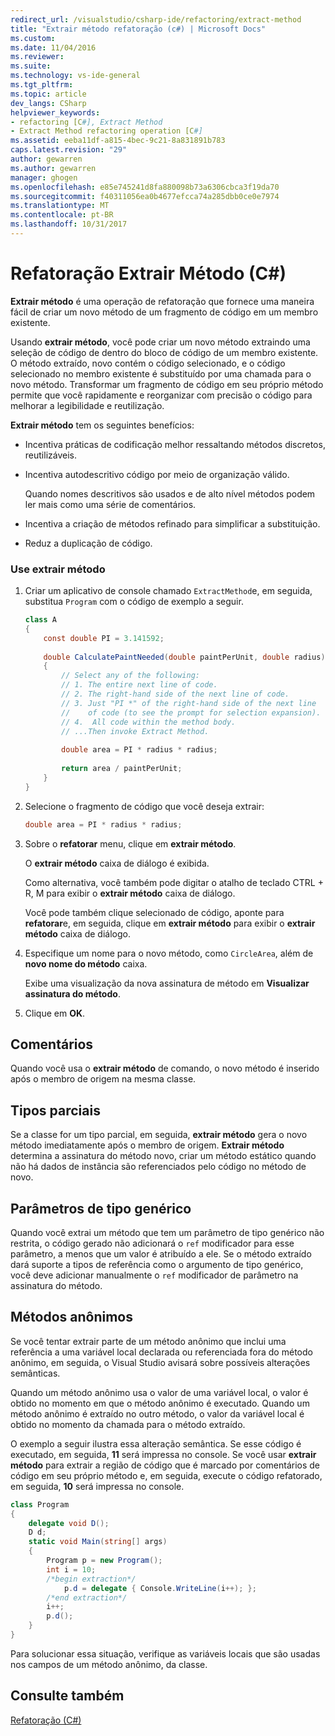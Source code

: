 ```yaml
---
redirect_url: /visualstudio/csharp-ide/refactoring/extract-method
title: "Extrair método refatoração (c#) | Microsoft Docs"
ms.custom: 
ms.date: 11/04/2016
ms.reviewer: 
ms.suite: 
ms.technology: vs-ide-general
ms.tgt_pltfrm: 
ms.topic: article
dev_langs: CSharp
helpviewer_keywords:
- refactoring [C#], Extract Method
- Extract Method refactoring operation [C#]
ms.assetid: eeba11df-a815-4bec-9c21-8a831891b783
caps.latest.revision: "29"
author: gewarren
ms.author: gewarren
manager: ghogen
ms.openlocfilehash: e85e745241d8fa880098b73a6306cbca3f19da70
ms.sourcegitcommit: f40311056ea0b4677efcca74a285dbb0ce0e7974
ms.translationtype: MT
ms.contentlocale: pt-BR
ms.lasthandoff: 10/31/2017
---
```

# <a name="extract-method-refactoring-c"></a>Refatoração Extrair Método (C#)
**Extrair método** é uma operação de refatoração que fornece uma maneira fácil de criar um novo método de um fragmento de código em um membro existente.  
  
 Usando **extrair método**, você pode criar um novo método extraindo uma seleção de código de dentro do bloco de código de um membro existente. O método extraído, novo contém o código selecionado, e o código selecionado no membro existente é substituído por uma chamada para o novo método. Transformar um fragmento de código em seu próprio método permite que você rapidamente e reorganizar com precisão o código para melhorar a legibilidade e reutilização.  
  
 **Extrair método** tem os seguintes benefícios:  
  
-   Incentiva práticas de codificação melhor ressaltando métodos discretos, reutilizáveis.  
  
-   Incentiva autodescritivo código por meio de organização válido.  
  
     Quando nomes descritivos são usados e de alto nível métodos podem ler mais como uma série de comentários.  
  
-   Incentiva a criação de métodos refinado para simplificar a substituição.  
  
-   Reduz a duplicação de código.  
  
### <a name="to-use-extract-method"></a>Use extrair método  
  
1.  Criar um aplicativo de console chamado `ExtractMethod`e, em seguida, substitua `Program` com o código de exemplo a seguir.  
  
    ```csharp  
    class A  
    {  
        const double PI = 3.141592;  
  
        double CalculatePaintNeeded(double paintPerUnit, double radius)  
        {  
            // Select any of the following:  
            // 1. The entire next line of code.  
            // 2. The right-hand side of the next line of code.  
            // 3. Just "PI *" of the right-hand side of the next line  
            //    of code (to see the prompt for selection expansion).  
            // 4.  All code within the method body.  
            // ...Then invoke Extract Method.  
  
            double area = PI * radius * radius;  
  
            return area / paintPerUnit;  
        }  
    }  
    ```  
  
2.  Selecione o fragmento de código que você deseja extrair:  
  
    ```csharp  
    double area = PI * radius * radius;  
    ```  
  
3.  Sobre o **refatorar** menu, clique em **extrair método**.  
  
     O **extrair método** caixa de diálogo é exibida.  
  
     Como alternativa, você também pode digitar o atalho de teclado CTRL + R, M para exibir o **extrair método** caixa de diálogo.  
  
     Você pode também clique selecionado de código, aponte para **refatorar**e, em seguida, clique em **extrair método** para exibir o **extrair método** caixa de diálogo.  
  
4.  Especifique um nome para o novo método, como `CircleArea`, além de **novo nome do método** caixa.  
  
     Exibe uma visualização da nova assinatura de método em **Visualizar assinatura do método**.  
  
5.  Clique em **OK**.  
  
## <a name="remarks"></a>Comentários  
 Quando você usa o **extrair método** de comando, o novo método é inserido após o membro de origem na mesma classe.  
  
## <a name="partial-types"></a>Tipos parciais  
 Se a classe for um tipo parcial, em seguida, **extrair método** gera o novo método imediatamente após o membro de origem. **Extrair método** determina a assinatura do método novo, criar um método estático quando não há dados de instância são referenciados pelo código no método de novo.  
  
## <a name="generic-type-parameters"></a>Parâmetros de tipo genérico  
 Quando você extrai um método que tem um parâmetro de tipo genérico não restrita, o código gerado não adicionará o `ref` modificador para esse parâmetro, a menos que um valor é atribuído a ele. Se o método extraído dará suporte a tipos de referência como o argumento de tipo genérico, você deve adicionar manualmente o `ref` modificador de parâmetro na assinatura do método.  
  
## <a name="anonymous-methods"></a>Métodos anônimos  
 Se você tentar extrair parte de um método anônimo que inclui uma referência a uma variável local declarada ou referenciada fora do método anônimo, em seguida, o Visual Studio avisará sobre possíveis alterações semânticas.  
  
 Quando um método anônimo usa o valor de uma variável local, o valor é obtido no momento em que o método anônimo é executado. Quando um método anônimo é extraído no outro método, o valor da variável local é obtido no momento da chamada para o método extraído.  
  
 O exemplo a seguir ilustra essa alteração semântica. Se esse código é executado, em seguida, **11** será impressa no console. Se você usar **extrair método** para extrair a região de código que é marcado por comentários de código em seu próprio método e, em seguida, execute o código refatorado, em seguida, **10** será impressa no console.  
  
```csharp  
class Program  
{  
    delegate void D();  
    D d;  
    static void Main(string[] args)  
    {  
        Program p = new Program();  
        int i = 10;  
        /*begin extraction*/  
            p.d = delegate { Console.WriteLine(i++); };  
        /*end extraction*/  
        i++;  
        p.d();  
    }  
}  
```  
  
 Para solucionar essa situação, verifique as variáveis locais que são usadas nos campos de um método anônimo, da classe.  
  
## <a name="see-also"></a>Consulte também  
 [Refatoração (C#)](refactoring-csharp.md)